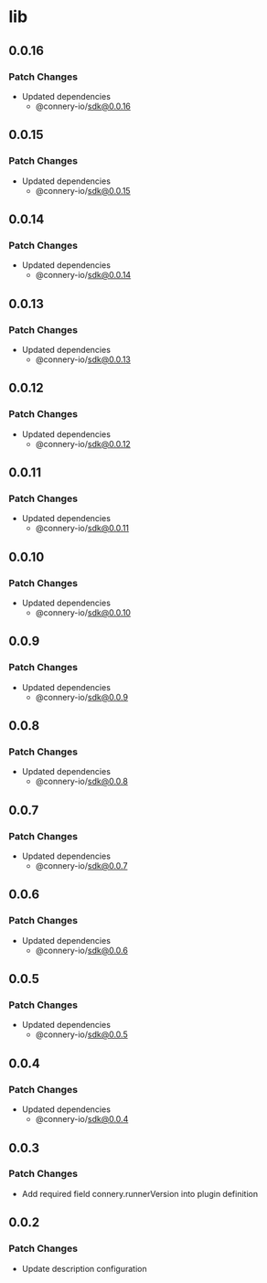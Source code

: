 # lib

## 0.0.16

### Patch Changes

- Updated dependencies
  - @connery-io/sdk@0.0.16

## 0.0.15

### Patch Changes

- Updated dependencies
  - @connery-io/sdk@0.0.15

## 0.0.14

### Patch Changes

- Updated dependencies
  - @connery-io/sdk@0.0.14

## 0.0.13

### Patch Changes

- Updated dependencies
  - @connery-io/sdk@0.0.13

## 0.0.12

### Patch Changes

- Updated dependencies
  - @connery-io/sdk@0.0.12

## 0.0.11

### Patch Changes

- Updated dependencies
  - @connery-io/sdk@0.0.11

## 0.0.10

### Patch Changes

- Updated dependencies
  - @connery-io/sdk@0.0.10

## 0.0.9

### Patch Changes

- Updated dependencies
  - @connery-io/sdk@0.0.9

## 0.0.8

### Patch Changes

- Updated dependencies
  - @connery-io/sdk@0.0.8

## 0.0.7

### Patch Changes

- Updated dependencies
  - @connery-io/sdk@0.0.7

## 0.0.6

### Patch Changes

- Updated dependencies
  - @connery-io/sdk@0.0.6

## 0.0.5

### Patch Changes

- Updated dependencies
  - @connery-io/sdk@0.0.5

## 0.0.4

### Patch Changes

- Updated dependencies
  - @connery-io/sdk@0.0.4

## 0.0.3

### Patch Changes

- Add required field connery.runnerVersion into plugin definition

## 0.0.2

### Patch Changes

- Update description configuration
